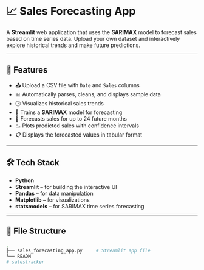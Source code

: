 # 📈 Sales Forecasting App

A **Streamlit** web application that uses the **SARIMAX** model to forecast sales based on time series data. Upload your own dataset and interactively explore historical trends and make future predictions.

---

## 🚀 Features

- 📤 Upload a CSV file with `Date` and `Sales` columns
- 📊 Automatically parses, cleans, and displays sample data
- 🕒 Visualizes historical sales trends
- 🤖 Trains a **SARIMAX** model for forecasting
- 📅 Forecasts sales for up to 24 future months
- 📉 Plots predicted sales with confidence intervals
- 📋 Displays the forecasted values in tabular format

---

## 🛠️ Tech Stack

- **Python**
- **Streamlit** – for building the interactive UI
- **Pandas** – for data manipulation
- **Matplotlib** – for visualizations
- **statsmodels** – for SARIMAX time series forecasting

---

## 📁 File Structure

```bash
.
├── sales_forecasting_app.py     # Streamlit app file
└── READM
# salestracker
